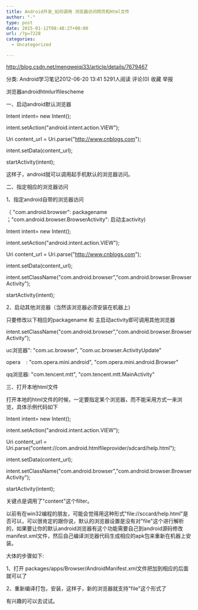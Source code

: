 ```yaml
---
title: Android开发_如何调用 浏览器访问网页和Html文件
author: "-"
type: post
date: 2015-01-12T08:48:27+00:00
url: /?p=7228
categories:
  - Uncategorized

---
```

http://blog.csdn.net/mengweiqi33/article/details/7679467
  
分类:  Android学习笔记2012-06-20 13:41 5291人阅读 评论(0) 收藏 举报
  
浏览器androidhtmlurlfilescheme
  
一、启动android默认浏览器


Intent intent= new Intent();
  
intent.setAction("android.intent.action.VIEW");
  
Uri content_url = Uri.parse("http://www.cnblogs.com");
  
intent.setData(content_url);
  
startActivity(intent);

这样子，android就可以调用起手机默认的浏览器访问。


二、指定相应的浏览器访问
  
1、指定android自带的浏览器访问

（ "com.android.browser": packagename   ；"com.android.browser.BrowserActivity": 启动主activity) 
  
Intent intent= new Intent();
  
intent.setAction("android.intent.action.VIEW");
  
Uri content_url = Uri.parse("http://www.cnblogs.com");
  
intent.setData(content_url);
  
intent.setClassName("com.android.browser","com.android.browser.BrowserActivity");
  
startActivity(intent);

2、启动其他浏览器（当然该浏览器必须安装在机器上) 
  
只要修改以下相应的packagename 和 主启动activity即可调用其他浏览器


intent.setClassName("com.android.browser","com.android.browser.BrowserActivity");

uc浏览器": "com.uc.browser", "com.uc.browser.ActivityUpdate"

opera    : "com.opera.mini.android", "com.opera.mini.android.Browser"
  
qq浏览器: "com.tencent.mtt", "com.tencent.mtt.MainActivity"


三、打开本地html文件

打开本地的html文件的时候，一定要指定某个浏览器，而不能采用方式一来浏览，具体示例代码如下


Intent intent= new Intent();
  
intent.setAction("android.intent.action.VIEW");
  
Uri content_url = Uri.parse("content://com.android.htmlfileprovider/sdcard/help.html");
  
intent.setData(content_url);
  
intent.setClassName("com.android.browser","com.android.browser.BrowserActivity");
  
startActivity(intent);
  
关键点是调用了"content"这个filter。

以前有在win32编程的朋友，可能会觉得用这种形式"file://sccard/help.html"是否可以，可以很肯定的跟你说，默认的浏览器设置是没有对"file"这个进行解析的，如果要让你的默认android浏览器有这个功能需要自己到android源码修改manifest.xml文件，然后自己编译浏览器代码生成相应的apk包来重新在机器上安装。

大体的步骤如下: 

1、打开 packages/apps/Browser/AndroidManifest.xml文件把加到相应的<intent-filter>后面就可以了


<intent-filter>
  

  
<category android:name="android.intent.category.DEFAULT" />
  
<category android:name="android.intent.category.BROWSABLE" />
  
<data android:scheme="file" />
  
</intent-filter>
  
2、重新编译打包，安装，这样子，新的浏览器就支持"file"这个形式了
  
有兴趣的可以去试试。